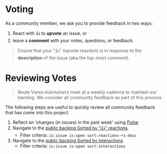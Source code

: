 
# Voting

As a community member, we ask you to provide feedback in two ways:

1. React with 👍 to **upvote** an issue, or
2. leave a **comment** with your notes, questions, or feedback.

> Ensure that your "👍" (upvote reaction) is in response to the **description** of the issue (aka the *top-most comment*).

# Reviewing Votes

> Route Views maintainers meet at a weekly cadence to maintain our backlog.
> We consider all community feedback as part of this process.

The following steps are useful to quickly review all community feedback that has come into this project.

1. Reflect on 'changes (in issues) in the past week' using [Pulse](https://github.com/routeviews/public/pulse)
2. Navigate to the [public backlog Sorted by "👍" reactions](https://github.com/routeviews/public/issues?q=is%3Aissue+is%3Aopen+sort%3Areactions-%2B1-desc).
    * Filter criteria: `is:issue is:open sort:reactions-+1-desc`
3. Navigate to the [public backlog Sorted by interactions](https://github.com/routeviews/public/issues?q=is%3Aissue+is%3Aopen+sort%3Ainteractions)
    * Filter criteria: `is:issue is:open sort:interactions`

